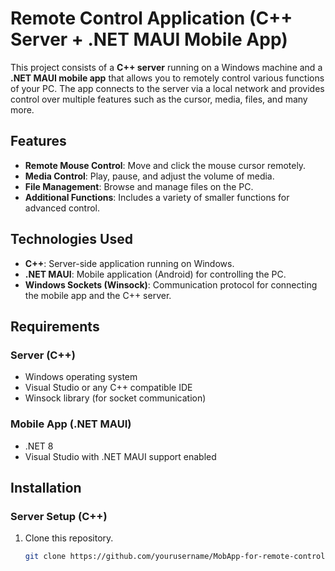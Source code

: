 # Remote Control Application (C++ Server + .NET MAUI Mobile App)

This project consists of a **C++ server** running on a Windows machine and a **.NET MAUI mobile app** that allows you to 
remotely control various functions of your PC. The app connects to the server via a local network and provides control
over multiple features such as the cursor, media, files, and many more.

## Features

- **Remote Mouse Control**: Move and click the mouse cursor remotely.
- **Media Control**: Play, pause, and adjust the volume of media.
- **File Management**: Browse and manage files on the PC.
- **Additional Functions**: Includes a variety of smaller functions for advanced control.

## Technologies Used

- **C++**: Server-side application running on Windows.
- **.NET MAUI**: Mobile application (Android) for controlling the PC.
- **Windows Sockets (Winsock)**: Communication protocol for connecting the mobile app and the C++ server.

## Requirements

### Server (C++)

- Windows operating system
- Visual Studio or any C++ compatible IDE
- Winsock library (for socket communication)

### Mobile App (.NET MAUI)

- .NET 8
- Visual Studio with .NET MAUI support enabled

## Installation

### Server Setup (C++)

1. Clone this repository.

   ```bash
   git clone https://github.com/yourusername/MobApp-for-remote-control-PC.git
